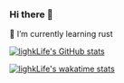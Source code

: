 ### Hi there 👋

<!--
**lighkLife/lighkLife** is a ✨ _special_ ✨ repository because its `README.md` (this file) appears on your GitHub profile.

Here are some ideas to get you started:

- 🔭 I’m currently working on ...
- 🌱 I’m currently learning ...
- 👯 I’m looking to collaborate on ...
- 🤔 I’m looking for help with ...
- 💬 Ask me about ...
- 📫 How to reach me: ...
- 😄 Pronouns: ...
- ⚡ Fun fact: ...
-->

🌱 I’m currently learning rust

[![lighkLife's GitHub stats](https://github-readme-stats.vercel.app/api?username=lighkLife&show_icons=true)](https://github.com/lighkLife)

[![lighkLife's wakatime stats](https://github-readme-stats.vercel.app/api/wakatime?username=lighkLife&layout=compact)](https://github.com/lighkLife)
